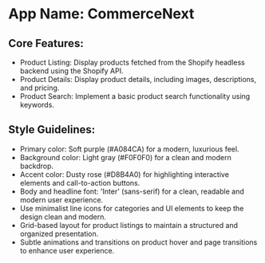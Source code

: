 # **App Name**: CommerceNext

## Core Features:

- Product Listing: Display products fetched from the Shopify headless backend using the Shopify API.
- Product Details: Display product details, including images, descriptions, and pricing.
- Product Search: Implement a basic product search functionality using keywords.

## Style Guidelines:

- Primary color: Soft purple (#A084CA) for a modern, luxurious feel.
- Background color: Light gray (#F0F0F0) for a clean and modern backdrop.
- Accent color: Dusty rose (#D8B4A0) for highlighting interactive elements and call-to-action buttons.
- Body and headline font: 'Inter' (sans-serif) for a clean, readable and modern user experience.
- Use minimalist line icons for categories and UI elements to keep the design clean and modern.
- Grid-based layout for product listings to maintain a structured and organized presentation.
- Subtle animations and transitions on product hover and page transitions to enhance user experience.